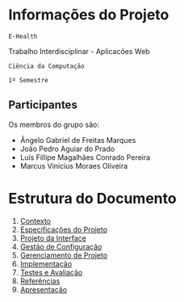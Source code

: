 # Informações do Projeto
`E-Health`  

Trabalho Interdisciplinar - Aplicacões Web

`Ciência da Computação`

`1º Semestre`

## Participantes

Os membros do grupo são: 
- Ângelo Gabriel de Freitas Marques
- João Pedro Aguiar do Prado
- Luís Fillipe Magalhães Conrado Pereira
- Marcus Vinicius Moraes Oliveira

# Estrutura do Documento

1. [Contexto](1-Contexto.md)
2. [Especificações do Projeto](2-Especificação.md)
3. [Projeto da Interface](3-Interface.md)
4. [Gestão de Configuração](4-Gestão-Configuração.md)
5. [Gerenciamento de Projeto](5-Gerenciamento-Projeto.md)
6. [Implementação](6-Implementação.md)
7. [Testes e Avaliação](7-Testes.md)
8. [Referências](8-Referências.md)
9. [Apresentação](9-Apresentação.md)
